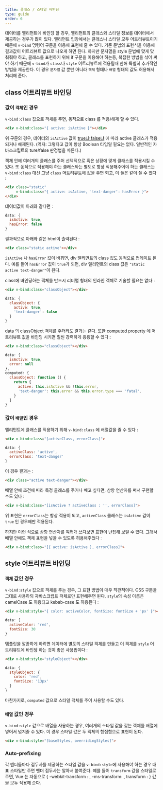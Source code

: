 ```yaml
---
title: 클래스 / 스타일 바인딩
type: guide
order: 6
---
```


 데이터를 엘리먼트에 바인딩 할 경우, 엘리먼트의 클래스와 스타일 정보를 데이터에서 제공하는 경우가 많이 있다. 엘리먼트 입장에서는 클래스나 스타일 모두 어트리뷰트이기 때문에 `v-bind` 명령어 구문을 이용해 표현해 줄 수 있다. 기존 문법의 표현식을 이용해 결과값이 어트리뷰트 값으로 나오게 하면 된다. 하지만 문자열을 style 문법에 맞게 맞춰줘야 하고, 클래스를 표현하기 위해 if 구문을 이용해야 하는등, 복잡한 방법을 섞어 써야 하기 때문에 `v-bind`가 `class`나 `style` 어트리뷰트에 적용될때 한해 특별히 추가적인 방법을 제공한다. 이 경우 `문자열` 값 뿐만 아니라 `객체` 형태나 `배열` 형태의 값도 허용해서 처리해 준다.


## class 어트리뷰트 바인딩

### 값이 `객체`인 경우

`v-bind:class` 값으로 객체를 주면, 동적으로 class 를 적용/해제 할 수 있다.
``` html
<div v-bind:class="{ active: isActive }"></div>
```

 위 구문의 경우, 데이터의 `isActive` 값이 [true냐 false냐](https://developer.mozilla.org/en-US/docs/Glossary/Truthy) 에 따라 active 클래스가 적용되거나 해제된다. (역자: 그렇다고 값이 항상 Boolean 타입일 필요는 없다. 일반적인 자바스크립트의 ture/false 판정법을 따른다.)

 객체 안에 여러개의 클래스를 주어 선택적으로 혹은 상황에 맞게 클래스를 적용시킬 수 있다. 또 동적으로 적용해야 하는 클래스와는 별도로 항상 적용해주어야 하는 클래스는 `v-bind:class` 대신 그냥 `class` 어트리뷰트에 값을 주면 되고, 이 둘은 같이 쓸 수 있다 :

``` html
<div class="static"
     v-bind:class="{ active: isActive, 'text-danger': hasError }">
</div>
```

데이터값이 아래와 같다면 :

``` js
data: {
  isActive: true,
  hasError: false
}
```

결과적으로 아래와 같은 html이 출력된다 :

``` html
<div class="static active"></div>
```

 `isActive` 나 `hasError` 값이 바뀌면, div 엘리먼트의 class 값도 동적으로 업데이트 된다. 예를 들어 `hasError` 값이 `true`가 되면, div 엘리먼트의 class 값은 `"static active text-danger"`이 된다.

class에 바인딩하는 객체를 반드시 리터럴 형태의 인라인 객체로 기술할 필요는 없다 :

``` html
<div v-bind:class="classObject"></div>
```
``` js
data: {
  classObject: {
    active: true,
    'text-danger': false
  }
}
```

data 의 classObject 객체를 주더라도 결과는 같다. 또한 [computed property](computed.html) 에 어트리뷰트 값을 바인딩 시키면 훨씬 강력하게 응용할 수 있다 :

``` html
<div v-bind:class="classObject"></div>
```
``` js
data: {
  isActive: true,
  error: null
},
computed: {
  classObject: function () {
    return {
      active: this.isActive && !this.error,
      'text-danger': this.error && this.error.type === 'fatal',
    }
  }
}
```

### 값이 `배열`인 경우 

엘리먼트에 클래스를 적용하기 위해 `v-bind:class` 에 배열값을 줄 수 있다 :

``` html
<div v-bind:class="[activeClass, errorClass]">
```
``` js
data: {
  activeClass: 'active',
  errorClass: 'text-danger'
}
```

이 경우 결과는 :

``` html
<div class="active text-danger"></div>
```

배열 안에 조건에 따라 특정 클래스를 주거나 빼고 싶다면, 삼항 연산자를 써서 구현할 수도 있다 :

``` html
<div v-bind:class="[isActive ? activeClass : '', errorClass]">
```

위 표현은 `errorClass`는 항상 적용이 되고, `activeClass` 클래스는 `isActive` 값이 `true` 인 경우에만 적용된다.

하지만 이런 식으로 삼항 연산자를 여러개 쓰다보면 표현이 난잡해 보일 수 있다. 그래서 배열 안에도 객체 표현을 넣을 수 있도록 허용해주었다 :

``` html
<div v-bind:class="[{ active: isActive }, errorClass]">
```


## style 어트리뷰트 바인딩

### `객체` 값인 경우

`v-bind:style` 값으로 객체를 주는 경우, 그 표현 방법이 매우 직관적이다. CSS 구문을 그대로 사용하되 자바스크립트 객체로만 표현해주면 된다. `style`의 속성 이름은 camelCase 도 허용되고 kebab-case 도 허용된다 :

``` html
<div v-bind:style="{ color: activeColor, fontSize: fontSize + 'px' }"></div>
```
``` js
data: {
  activeColor: 'red',
  fontSize: 30
}
```

템플릿을 깔끔하게 하려면 데이터에 별도의 스타일 객체를 만들고 이 객체를 `style` 어트리뷰트에 바인딩 하는 것이 좋은 사용법이다 :

``` html
<div v-bind:style="styleObject"></div>
```
``` js
data: {
  styleObject: {
    color: 'red',
    fontSize: '13px'
  }
}
```

마찬가지로, `computed` 값으로 스타일 객체를 주어 사용할 수도 있다. 

### `배열` 값인 경우 

 `v-bind:style` 값으로 배열을 사용하는 경우, 여러개의 스타일 값을 갖는 객체를 배열에 넣어서 넘겨줄 수 있다. 이 경우 스타일 값은 두 객체의 합집합으로 표현이 된다.

``` html
<div v-bind:style="[baseStyles, overridingStyles]">
```

### Auto-prefixing

각 벤더들마다 접두사를 제공하는 스타일 값을 `v-bind:style`에 사용해야 하는 경우 대표 스타일만 주면 벤더 접두사는 알아서 붙여준다. 예를 들어 `transform` 값을 스타일로 주면, Vue 는 자동으로 { -webkit-transform : , -ms-transform: , transform : } 값을 모두 적용해 준다.

